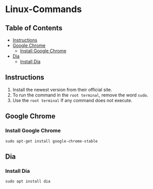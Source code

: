 # Linux-Commands

## Table of Contents
- [Instructions](#instructions)
- [Google Chrome](#google-chrome)
  - [Install Google Chrome](#install-google-chrome)
- [Dia](#dia)
  - [Install Dia](#install-dia)


## Instructions
1. Install the newest version from their official site.
2. To run the command in the `root terminal`, remove the word `sudo`.
3. Use the  `root terminal` If any command does not execute.

## Google Chrome
### Install Google Chrome
```
sudo apt-get install google-chrome-stable
```
## Dia
### Install Dia
```
sudo apt install dia
```
